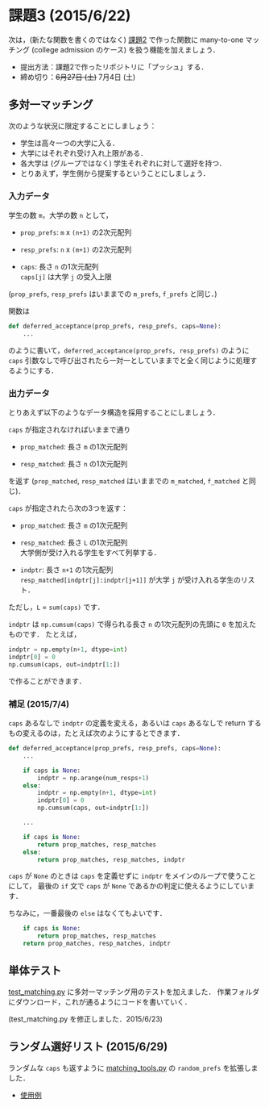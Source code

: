 課題3 (2015/6/22)
================

次は，(新たな関数を書くのではなく) [課題2](../ex02) で作った関数に many-to-one マッチング
(college admission のケース) を扱う機能を加えましょう．

* 提出方法：課題2で作ったリポジトリに「プッシュ」する．
* 締め切り：~~6月27日 (土)~~ 7月4日 (土)


## 多対一マッチング

次のような状況に限定することにしましょう：

* 学生は高々一つの大学に入る．
* 大学にはそれぞれ受け入れ上限がある．
* 各大学は (グループではなく) 学生それぞれに対して選好を持つ．
* とりあえず，学生側から提案するということにしましょう．

### 入力データ

学生の数 `m`，大学の数 `n` として，

* `prop_prefs`: `m` x `(n+1)` の2次元配列

* `resp_prefs`: `n` x `(m+1)` の2次元配列

* `caps`: 長さ `n` の1次元配列  
  `caps[j]` は大学 `j` の受入上限

(`prop_prefs`, `resp_prefs` はいままでの `m_prefs`, `f_prefs` と同じ．)

関数は

```python
def deferred_acceptance(prop_prefs, resp_prefs, caps=None):
    ...
```

のように書いて，`deferred_acceptance(prop_prefs, resp_prefs)` のように
`caps` 引数なしで呼び出されたら一対一としていままでと全く同じように処理するようにする．

### 出力データ

とりあえず以下のようなデータ構造を採用することにしましょう．

`caps` が指定されなければいままで通り

* `prop_matched`: 長さ `m` の1次元配列

* `resp_matched`: 長さ `n` の1次元配列

を返す
(`prop_matched`, `resp_matched` はいままでの `m_matched`, `f_matched` と同じ)．

`caps` が指定されたら次の3つを返す：

* `prop_matched`: 長さ `m` の1次元配列

* `resp_matched`: 長さ `L` の1次元配列  
  大学側が受け入れる学生をすべて列挙する．

* `indptr`: 長さ `n+1` の1次元配列  
  `resp_matched[indptr[j]:indptr[j+1]]` が大学 `j` が受け入れる学生のリスト．

ただし，`L` = `sum(caps)` です．

`indptr` は `np.cumsum(caps)` で得られる長さ `n` の1次元配列の先頭に `0` を加えたものです．
たとえば，

```python
indptr = np.empty(n+1, dtype=int)
indptr[0] = 0
np.cumsum(caps, out=indptr[1:])
```

で作ることができます．

### 補足 (2015/7/4)

`caps` あるなしで `indptr` の定義を変える，あるいは `caps` あるなしで
return するもの変えるのは，たとえば次のようにするとできます．

```python
def deferred_acceptance(prop_prefs, resp_prefs, caps=None):
    ...

    if caps is None:
        indptr = np.arange(num_resps+1)
    else:
        indptr = np.empty(n+1, dtype=int)
        indptr[0] = 0
        np.cumsum(caps, out=indptr[1:])

    ...

    if caps is None:
        return prop_matches, resp_matches
    else:
        return prop_matches, resp_matches, indptr
```

`caps` が `None` のときは `caps` を定義せずに `indptr` をメインのループで使うことにして，
最後の `if` 文で `caps` が `None` であるかの判定に使えるようにしています．

ちなみに，一番最後の `else` はなくてもよいです．

```python
    if caps is None:
        return prop_matches, resp_matches
    return prop_matches, resp_matches, indptr
```


## 単体テスト

[test_matching.py](https://github.com/oyamad/matching/blob/035ca753748f9358fe365f0a3c58c14508d89e1f/test_matching.py)
に多対一マッチング用のテストを加えました．
作業フォルダにダウンロード，これが通るようにコードを書いていく．

(test_matching.py を修正しました．2015/6/23)


## ランダム選好リスト (2015/6/29)

ランダムな `caps` も返すように
[matching_tools.py](https://github.com/oyamad/matching/blob/many-to-one/matching_tools.py)
の `random_prefs` を拡張しました．

* [使用例](http://nbviewer.ipython.org/github/oyamad/matching/blob/62f8a46bb23727095b8faa9a49ca3a1fad2ebbdb/random_prefs.ipynb)

